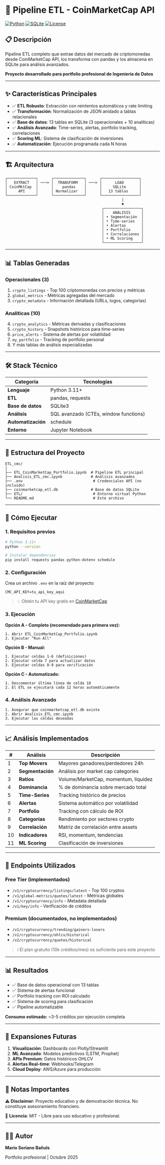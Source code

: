 # 🚀 Pipeline ETL - CoinMarketCap API

[![Python](https://img.shields.io/badge/Python-3.11+-blue.svg)](https://www.python.org/)
[![SQLite](https://img.shields.io/badge/Database-SQLite-green.svg)](https://www.sqlite.org/)
[![License](https://img.shields.io/badge/License-MIT-yellow.svg)](LICENSE)

## 📋 Descripción

Pipeline ETL completo que extrae datos del mercado de criptomonedas desde CoinMarketCap API, los transforma con pandas y los almacena en SQLite para análisis avanzados.

**Proyecto desarrollado para portfolio profesional de Ingeniería de Datos**

---

## ✨ Características Principales

- ✅ **ETL Robusto**: Extracción con reintentos automáticos y rate limiting
- ✅ **Transformación**: Normalización de JSON anidado a tablas relacionales
- ✅ **Base de datos**: 13 tablas en SQLite (3 operacionales + 10 analíticas)
- ✅ **Análisis Avanzado**: Time-series, alertas, portfolio tracking, correlaciones
- ✅ **Scoring ML**: Sistema de clasificación de inversiones
- ✅ **Automatización**: Ejecución programada cada N horas

---

## 🏗️ Arquitectura

```
┌─────────────┐      ┌──────────────┐      ┌─────────────────┐
│   EXTRACT   │ ───> │  TRANSFORM   │ ───> │      LOAD       │
│ CoinMktCap  │      │    pandas    │      │     SQLite      │
│     API     │      │ Normalizar   │      │   13 tablas     │
└─────────────┘      └──────────────┘      └─────────────────┘
                                                     │
                                                     ▼
                                            ┌─────────────────┐
                                            │    ANÁLISIS     │
                                            │ • Segmentación  │
                                            │ • Time-series   │
                                            │ • Alertas       │
                                            │ • Portfolio     │
                                            │ • Correlaciones │
                                            │ • ML Scoring    │
                                            └─────────────────┘
```

---

## 📊 Tablas Generadas

### **Operacionales (3)**
1. `crypto_listings` - Top 100 criptomonedas con precios y métricas
2. `global_metrics` - Métricas agregadas del mercado
3. `crypto_metadata` - Información detallada (URLs, logos, categorías)

### **Analíticas (10)**
4. `crypto_analytics` - Métricas derivadas y clasificaciones
5. `crypto_history` - Snapshots históricos para time-series
6. `price_alerts` - Sistema de alertas por volatilidad
7. `my_portfolio` - Tracking de portfolio personal
8. Y más tablas de análisis especializadas

---

## 🛠️ Stack Técnico

| Categoría | Tecnologías |
|-----------|------------|
| **Lenguaje** | Python 3.11+ |
| **ETL** | pandas, requests |
| **Base de datos** | SQLite3 |
| **Análisis** | SQL avanzado (CTEs, window functions) |
| **Automatización** | schedule |
| **Entorno** | Jupyter Notebook |

---

## 📁 Estructura del Proyecto

```
ETL_cmc/
│
├── ETL_CoinMarketCap_Portfolio.ipynb  # Pipeline ETL principal
├── Analisis_ETL_cmc.ipynb             # Análisis avanzados
├── .env                                # Credenciales API (no incluido)
├── coinmarketcap_etl.db               # Base de datos SQLite
├── ETL/                                # Entorno virtual Python
└── README.md                           # Este archivo
```

---

## 🚀 Cómo Ejecutar

### **1. Requisitos previos**

```bash
# Python 3.11+
python --version

# Instalar dependencias
pip install requests pandas python-dotenv schedule
```

### **2. Configuración**

Crea un archivo `.env` en la raíz del proyecto:

```env
CMC_API_KEY=tu_api_key_aqui
```

> 💡 Obtén tu API key gratis en [CoinMarketCap](https://coinmarketcap.com/api/)

### **3. Ejecución**

**Opción A - Completo (recomendado para primera vez):**
```
1. Abrir ETL_CoinMarketCap_Portfolio.ipynb
2. Ejecutar "Run All"
```

**Opción B - Manual:**
```
1. Ejecutar celdas 1-6 (definiciones)
2. Ejecutar celda 7 para actualizar datos
3. Ejecutar celdas 8-9 para verificación
```

**Opción C - Automatizado:**
```
1. Descomentar última línea de celda 10
2. El ETL se ejecutará cada 12 horas automáticamente
```

### **4. Análisis Avanzado**

```
1. Asegurar que coinmarketcap_etl.db existe
2. Abrir Analisis_ETL_cmc.ipynb
3. Ejecutar las celdas deseadas
```

---

## 📈 Análisis Implementados

| # | Análisis | Descripción |
|---|----------|-------------|
| 1 | **Top Movers** | Mayores ganadores/perdedores 24h |
| 2 | **Segmentación** | Análisis por market cap categories |
| 3 | **Ratios** | Volume/MarketCap, momentum, liquidez |
| 4 | **Dominancia** | % de dominancia sobre mercado total |
| 5 | **Time-Series** | Tracking histórico de precios |
| 6 | **Alertas** | Sistema automático por volatilidad |
| 7 | **Portfolio** | Tracking con cálculo de ROI |
| 8 | **Categorías** | Rendimiento por sectores crypto |
| 9 | **Correlación** | Matriz de correlación entre assets |
| 10 | **Indicadores** | RSI, momentum, tendencias |
| 11 | **ML Scoring** | Clasificación de inversiones |

---

## 🔑 Endpoints Utilizados

### **Free Tier (implementados)**
- `/v1/cryptocurrency/listings/latest` - Top 100 cryptos
- `/v1/global-metrics/quotes/latest` - Métricas globales
- `/v1/cryptocurrency/info` - Metadata detallada
- `/v1/key/info` - Verificación de créditos

### **Premium (documentados, no implementados)**
- `/v1/cryptocurrency/trending/gainers-losers`
- `/v1/cryptocurrency/ohlcv/historical`
- `/v2/cryptocurrency/quotes/historical`

> ℹ️ El plan gratuito (10k créditos/mes) es suficiente para este proyecto

---

## 📊 Resultados

- ✅ Base de datos operacional con 13 tablas
- ✅ Sistema de alertas funcional
- ✅ Portfolio tracking con ROI calculado
- ✅ Sistema de scoring para clasificación
- ✅ Pipeline automatizable

**Consumo estimado:** ~3-5 créditos por ejecución completa

---

## 🚀 Expansiones Futuras

1. **Visualización**: Dashboards con Plotly/Streamlit
2. **ML Avanzado**: Modelos predictivos (LSTM, Prophet)
3. **APIs Premium**: Datos históricos OHLCV
4. **Alertas Real-time**: Webhooks/Telegram
5. **Cloud Deploy**: AWS/Azure para producción

---

## 📝 Notas Importantes

⚠️ **Disclaimer**: Proyecto educativo y de demostración técnica. No constituye asesoramiento financiero.

📄 **Licencia**: MIT - Libre para uso educativo y profesional.

---

## 👨‍💻 Autor

**Mario Soriano Bañuls**

Portfolio profesional | Octubre 2025



